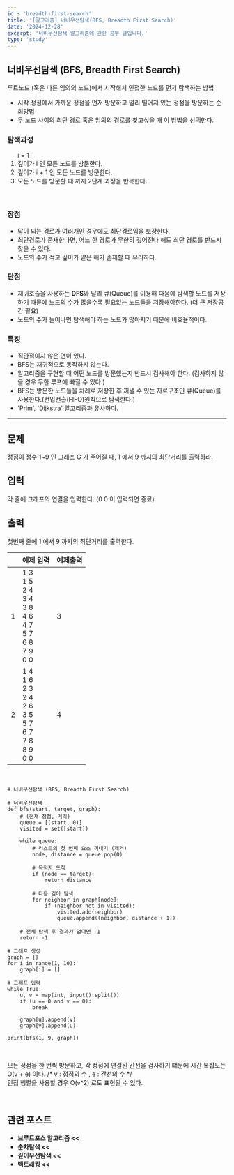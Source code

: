 ```yaml
---
id : 'breadth-first-search'
title: '[알고리즘] 너비우선탐색(BFS, Breadth First Search)'
date: '2024-12-28'
excerpt: '너비우선탐색 알고리즘에 관한 공부 글입니다.'
type: 'study'
---
```


## 너비우선탐색 (BFS, Breadth First Search)
루트노드 (혹은 다른 임의의 노드)에서 시작해서 인접한 노드를 먼저 탐색하는 방법<br>

<ul>
    <li>시작 정점에서 가까운 정점을 먼저 방문하고 멀리 떨어져 있는 정점을 방문하는 순회방법</li>
    <li>두 노드 사이의 최단 경로 혹은 임의의 경로를 찾고싶을 때 이 방법을 선택한다.</li>
</ul>

### 탐색과정
<ol> i = 1
    <li>깊이가 i 인 모든 노드를 방문한다.</li>
    <li>깊이가 i + 1 인 모든 노드를 방문한다.</li>
    <li>모든 노드를 방문할 때 까지 2단계 과정을 반복한다.</li>
</ol>

<br>

### 장점
<ul>
    <li>답이 되는 경로가 여러개인 경우에도 최단경로임을 보장한다.</li>
    <li>최단경로가 존재한다면, 어느 한 경로가 무한히 깊어진다 해도 최단 경로를 반드시 찾을 수 있다.</li>
    <li>노드의 수가 적고 깊이가 얕은 해가 존재할 때 유리하다.</li>
</ul>

### 단점
<ul>
    <li>재귀호출을 사용하는 <a href="/pages/posts/depth-first-search" style="text-decoration-line: none; font-weight: bold">DFS</a>와 달리 큐(Queue)를 이용해 다음에 탐색할 노드를 저장하기 때문에 노드의 수가 많을수록 필요없는 노드들을 저장해야한다. (더 큰 저장공간 필요)</li>
    <li>노드의 수가 늘어나면 탐색해야 하는 노드가 많아지기 때문에 비효율적이다.</li>
</ul>

### 특징
<ul>
    <li>직관적이지 않은 면이 있다.</li>
    <li>BFS는 재귀적으로 동작하지 않는다.</li>
    <li>알고리즘을 구현할 때 어떤 노드를 방문했는지 반드시 검사해야 한다. (검사하지 않을 경우 무한 루프에 빠질 수 있다.)</li>
    <li>BFS는 방문한 노드들을 차례로 저장한 후 꺼낼 수 있는 자료구조인 큐(Queue)를 사용한다.(선입선출(FIFO)원칙으로 탐색한다.)</li>
    <li>'Prim', 'Dijkstra' 알고리즘과 유사하다.</li>
</ul>

***

## 문제
정점이 정수 1~9 인 그래프 G 가 주어질 때, 1 에서 9 까지의 최단거리를 출력하라.

## 입력
각 줄에 그래프의 연결을 입력한다. (0 0 이 입력되면 종료)

## 출력
첫번째 줄에 1 에서 9 까지의 최단거리를 출력한다.

||예제 입력|예제출력|
|:-:|:-|:-|
|1|1 3<br>1 5<br>2 4<br>3 4<br>3 8<br>4 6<br>4 7<br>5 7<br>6 8<br>7 9<br>0 0|3|
|2|1 4<br>1 6<br>2 3<br>2 4<br>2 6<br>3 5<br>5 7<br>6 7<br>7 8<br>8 9<br>0 0|4|

<br>

```
# 너비우선탐색 (BFS, Breadth First Search)

# 너비우선탐색
def bfs(start, target, graph):
    # (현재 정점, 거리)
    queue = [(start, 0)]
    visited = set([start])

    while queue:
        # 리스트의 첫 번째 요소 꺼내기 (제거)
        node, distance = queue.pop(0)

        # 목적지 도착
        if (node == target):
            return distance
        
        # 다음 깊이 탐색
        for neighbor in graph[node]:
            if (neighbor not in visited):
                visited.add(neighbor)
                queue.append((neighbor, distance + 1))

    # 전체 탐색 후 결과가 없다면 -1
    return -1

# 그래프 생성
graph = {}
for i in range(1, 10):
    graph[i] = []

# 그래프 입력
while True:
    u, v = map(int, input().split())
    if (u == 0 and v == 0):
        break

    graph[u].append(v)
    graph[v].append(u)

print(bfs(1, 9, graph))
```

<br>

모든 정점을 한 번씩 방문하고, 각 정점에 연결된 간선을 검사하기 떄문에 시간 복잡도는 O(v + e) 이다. /* v : 정점의 수 , e : 간선의 수 */ <br>
인접 행렬을 사용할 경우 O(v^2) 로도 표현될 수 있다.

<br>

## 관련 포스트

<ul>
    <li><a href="/pages/posts/brute-force" style="text-decoration-line: none; font-weight: bold">브루트포스 알고리즘 <<</a></li>
    <li><a href="/pages/posts/sequential-search" style="text-decoration-line: none; font-weight: bold">순차탐색 <<</a></li>
    <li><a href="/pages/posts/depth-first-search" style="text-decoration-line: none; font-weight: bold">깊이우선탐색 <<</a></li>
    <li><a href="/pages/posts/back-tracking" style="text-decoration-line: none; font-weight: bold">백트래킹 <<</a></li>
</ul>
